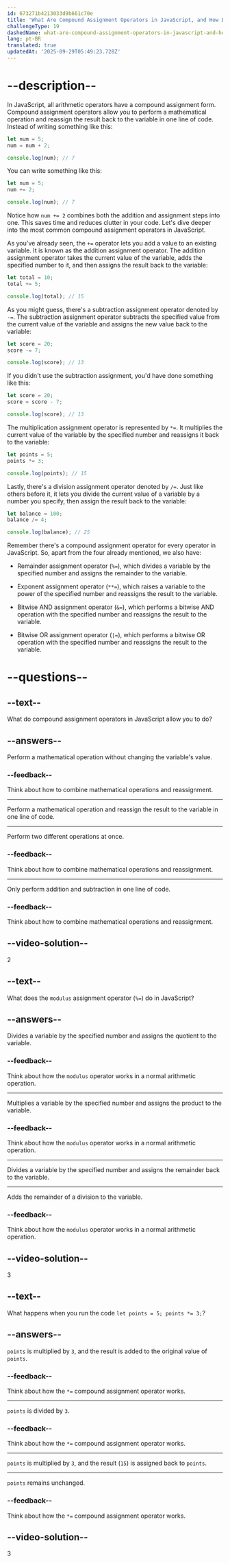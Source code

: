```yaml
---
id: 673271b4213033d9b661c70e
title: 'What Are Compound Assignment Operators in JavaScript, and How Do They Work?'
challengeType: 19
dashedName: what-are-compound-assignment-operators-in-javascript-and-how-do-they-work
lang: pt-BR
translated: true
updatedAt: '2025-09-29T05:49:23.728Z'
---
```


# --description--

In JavaScript, all arithmetic operators have a compound assignment form. Compound assignment operators allow you to perform a mathematical operation and reassign the result back to the variable in one line of code. Instead of writing something like this:

```js
let num = 5;
num = num + 2;

console.log(num); // 7
```

You can write something like this:

```js
let num = 5;
num += 2;

console.log(num); // 7
```

Notice how `num += 2` combines both the addition and assignment steps into one. This saves time and reduces clutter in your code. Let's dive deeper into the most common compound assignment operators in JavaScript.

As you've already seen, the `+=` operator lets you add a value to an existing variable. It is known as the addition assignment operator. The addition assignment operator takes the current value of the variable, adds the specified number to it, and then assigns the result back to the variable:

```js
let total = 10;
total += 5;

console.log(total); // 15
```

As you might guess, there's a subtraction assignment operator denoted by `-=`. The subtraction assignment operator subtracts the specified value from the current value of the variable and assigns the new value back to the variable:

```js
let score = 20;
score -= 7;

console.log(score); // 13
```

If you didn't use the subtraction assignment, you'd have done something like this:

```js
let score = 20;
score = score - 7;

console.log(score); // 13
```

The multiplication assignment operator is represented by `*=`. It multiplies the current value of the variable by the specified number and reassigns it back to the variable:

```js
let points = 5;
points *= 3;

console.log(points); // 15
```

Lastly, there's a division assignment operator denoted by `/=`. Just like others before it, it lets you divide the current value of a variable by a number you specify, then assign the result back to the variable:

```js
let balance = 100;
balance /= 4;

console.log(balance); // 25
```

Remember there's a compound assignment operator for every operator in JavaScript. So, apart from the four already mentioned, we also have:

- Remainder assignment operator (`%=`), which divides a variable by the specified number and assigns the remainder to the variable.

- Exponent assignment operator (`**=`), which raises a variable to the power of the specified number and reassigns the result to the variable.

- Bitwise AND assignment operator (`&=`), which performs a bitwise AND operation with the specified number and reassigns the result to the variable.

- Bitwise OR assignment operator (`|=`), which performs a bitwise OR operation with the specified number and reassigns the result to the variable.

# --questions--

## --text--

What do compound assignment operators in JavaScript allow you to do?

## --answers--

Perform a mathematical operation without changing the variable's value.

### --feedback--

Think about how to combine mathematical operations and reassignment.

---

Perform a mathematical operation and reassign the result to the variable in one line of code.

---

Perform two different operations at once.

### --feedback--

Think about how to combine mathematical operations and reassignment.

---

Only perform addition and subtraction in one line of code.

### --feedback--

Think about how to combine mathematical operations and reassignment.

## --video-solution--

2

## --text--

What does the `modulus` assignment operator (`%=`) do in JavaScript?

## --answers--

Divides a variable by the specified number and assigns the quotient to the variable.

### --feedback--

Think about how the `modulus` operator works in a normal arithmetic operation.

---

Multiplies a variable by the specified number and assigns the product to the variable.

### --feedback--

Think about how the `modulus` operator works in a normal arithmetic operation.

---

Divides a variable by the specified number and assigns the remainder back to the variable.

---

Adds the remainder of a division to the variable.

### --feedback--

Think about how the `modulus` operator works in a normal arithmetic operation.

## --video-solution--

3

## --text--

What happens when you run the code `let points = 5; points *= 3;`?

## --answers--

`points` is multiplied by `3`, and the result is added to the original value of `points`.

### --feedback--

Think about how the `*=` compound assignment operator works.

---

`points` is divided by `3`.

### --feedback--

Think about how the `*=` compound assignment operator works.

---

`points` is multiplied by `3`, and the result (`15`) is assigned back to `points`.

---

`points` remains unchanged.

### --feedback--

Think about how the `*=` compound assignment operator works.

## --video-solution--

3
